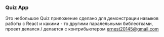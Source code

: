 ### Quiz App

Это небольшое Quiz приложение сделано для демонстрации навыков работы с React и какими - то другими паралельными библеотками,
проект делался / делается с контрибьютером ernest20145@gmail.com

